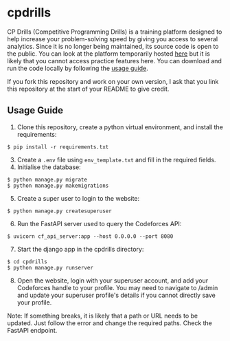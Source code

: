 # cpdrills

CP Drills (Competitive Programming Drills) is a training platform designed to help increase your problem-solving speed by giving you access to several analytics. Since it is no longer being maintained, its source code is open to the public. You can look at the platform temporarily hosted [here](https://arujbansal.pythonanywhere.com/) but it is likely that you cannot access practice features here. You can download and run the code locally by following the [usage guide](#usage-guide).

If you fork this repository and work on your own version, I ask that you link this repository at the start of your README to give credit.

## Usage Guide
1. Clone this repository, create a python virtual environment, and install the requirements:
```
$ pip install -r requirements.txt
```
3. Create a `.env` file using `env_template.txt` and fill in the required fields.
4. Initialise the database:
```
$ python manage.py migrate
$ python manage.py makemigrations
```
5. Create a super user to login to the website:
```
$ python manage.py createsuperuser
```
6. Run the FastAPI server used to query the Codeforces API:
```
$ uvicorn cf_api_server:app --host 0.0.0.0 --port 8080
```
7. Start the django app in the cpdrills directory:
```
$ cd cpdrills
$ python manage.py runserver
```
8. Open the website, login with your superuser account, and add your Codeforces handle to your profile. You may need to navigate to /admin and update your superuser profile's details if you cannot directly save your profile.

Note: If something breaks, it is likely that a path or URL needs to be updated. Just follow the error and change the required paths. Check the FastAPI endpoint.
